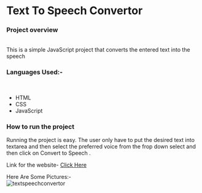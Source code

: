 <h1> Text To Speech Convertor </h1>
<h3>Project overview</h3> <br>
This is a simple JavaScript project that converts the entered text into the speech <br>

<h3> Languages Used:-</h3> <br>
<ul>
<li>HTML</li>
<li>CSS</li>
<li>JavaScript</li>
</ul>
<h3>How to run the project</h3>

Running the project is easy. The user only have to put the desired text into textarea and then select the preferred voice from the frop down select and then click on Convert to Speech .<br>


Link for the website- <a href="https://atharv-110.github.io/Text-to-Speech-Convertor/">Click Here</a>
 
Here Are Some Pictures:-<br>
![textspeechconvertor](https://user-images.githubusercontent.com/87393095/162264603-9ea03e10-f660-4c07-83c2-ff0abeab4458.png)
